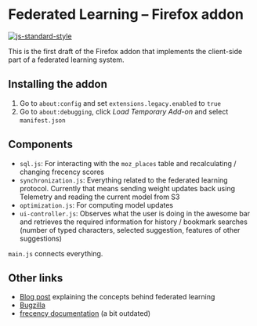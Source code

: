 # Federated Learning – Firefox addon

[![js-standard-style](https://cdn.rawgit.com/feross/standard/master/badge.svg)](https://github.com/feross/standard)

This is the first draft of the Firefox addon that implements the client-side part of a federated learning system.

## Installing the addon

1. Go to `about:config` and set `extensions.legacy.enabled` to `true`
2. Go to `about:debugging`, click *Load Temporary Add-on* and select `manifest.json`

## Components

- `sql.js`: For interacting with the `moz_places` table and recalculating / changing frecency scores
- `synchronization.js`: Everything related to the federated learning protocol. Currently that means sending weight updates back using Telemetry and reading the current model from S3
- `optimization.js`: For computing model updates
- `ui-controller.js`: Observes what the user is doing in the awesome bar and retrieves the required information for history / bookmark searches (number of typed characters, selected suggestion, features of other suggestions)

`main.js` connects everything.

## Other links

- [Blog post](https://florian.github.io/federated-learning/) explaining the concepts behind federated learning
- [Bugzilla](https://bugzilla.mozilla.org/show_bug.cgi?id=1462102)
- [frecency documentation](https://developer.mozilla.org/en-US/docs/Mozilla/Tech/Places/Frecency_algorithm) (a bit outdated)
